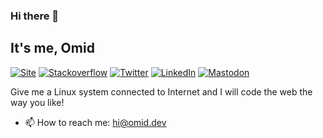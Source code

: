 ### Hi there 👋

It's me, Omid
-----
[![Site](https://img.shields.io/badge/website-omid.dev-blue?style=for-the-badge)](https://omid.dev)
[![Stackoverflow](https://img.shields.io/badge/Stackoverflow-OmidFarhang-blue?style=for-the-badge&logo=stackoverflow)](https://stackoverflow.com/users/5524027/omid-farhang)
[![Twitter](https://img.shields.io/badge/Twitter-OmidFarhangEn-blue?style=for-the-badge&logo=Twitter)](https://twitter.com/OmidFarhangEn)
[![LinkedIn](https://img.shields.io/badge/LinkedIn-omidfarhang-blue?style=for-the-badge&logo=LinkedIn)](https://www.linkedin.com/in/omidfarhang)
[![Mastodon](https://img.shields.io/badge/Mastodon-@omidfarhang@mastodon.social-blue?style=for-the-badge&logo=Mastodon)](https://mastodon.social/@omidfarhang)

Give me a Linux system connected to Internet and I will code the web the way you like!

- 📫 How to reach me: hi@omid.dev

<!--
**omidfarhang/omidfarhang** is a ✨ _special_ ✨ repository because its `README.md` (this file) appears on your GitHub profile.

Here are some ideas to get you started:

- 🔭 I’m currently working on ...
- 🌱 I’m currently learning ...
- 👯 I’m looking to collaborate on ...
- 🤔 I’m looking for help with ...
- 💬 Ask me about ...
- 📫 How to reach me: ...
- 😄 Pronouns: ...
- ⚡ Fun fact: ...
-->
